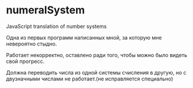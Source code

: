 # numeralSystem
JavaScript  translation of number systems

Одна из первых программ написанных мной, за которую мне невероятно стыдно.

Работает некорректно, оставлено ради того, чтобы можно было видеть свой прогресс.

Должна переводить числа из одной системы счисления в другую, но с двузначными числами не работает.(не исправляется специально)
